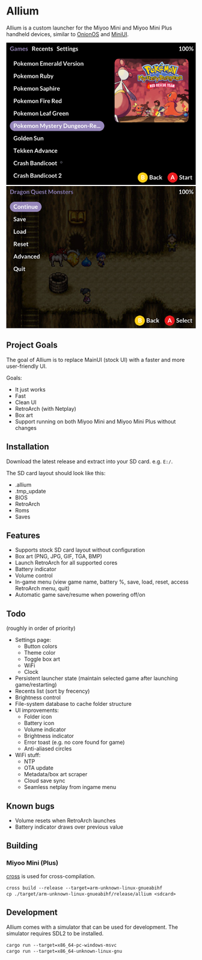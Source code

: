 # Allium

Allium is a custom launcher for the Miyoo Mini and Miyoo Mini Plus handheld devices, similar to [OnionOS](https://github.com/OnionUI/Onion) and [MiniUI](https://github.com/shauninman/MiniUI).

![Allium's main menu](assets/screenshots/main-menu.png)
![Allium's ingame menu](assets/screenshots/ingame-menu.png)

## Project Goals

The goal of Allium is to replace MainUI (stock UI) with a faster and more user-friendly UI.

Goals:
- It just works
- Fast
- Clean UI
- RetroArch (with Netplay)
- Box art
- Support running on both Miyoo Mini and Miyoo Mini Plus without changes

## Installation

Download the latest release and extract into your SD card. e.g. `E:/`.

The SD card layout should look like this:
- .allium
- .tmp_update
- BIOS
- RetroArch
- Roms
- Saves

## Features
- Supports stock SD card layout without configuration
- Box art (PNG, JPG, GIF, TGA, BMP)
- Launch RetroArch for all supported cores
- Battery indicator
- Volume control
- In-game menu (view game name, battery %, save, load, reset, access RetroArch menu, quit)
- Automatic game save/resume when powering off/on

## Todo
(roughly in order of priority)
- Settings page:
    - Button colors
    - Theme color
    - Toggle box art
    - WiFi
    - Clock
- Persistent launcher state (maintain selected game after launching game/restarting)
- Recents list (sort by frecency)
- Brightness control
- File-system database to cache folder structure
- UI improvements:
    - Folder icon
    - Battery icon
    - Volume indicator
    - Brightness indicator
    - Error toast (e.g. no core found for game)
    - Anti-aliased circles
- WiFi stuff:
    - NTP
    - OTA update
    - Metadata/box art scraper
    - Cloud save sync
    - Seamless netplay from ingame menu

## Known bugs
- Volume resets when RetroArch launches
- Battery indicator draws over previous value

## Building

### Miyoo Mini (Plus)

[cross](https://github.com/cross-rs/cross) is used for cross-compilation.

```
cross build --release --target=arm-unknown-linux-gnueabihf
cp ./target/arm-unknown-linux-gnueabihf/release/allium <sdcard>
```

## Development

Allium comes with a simulator that can be used for development. The simulator requires SDL2 to be installed.

```
cargo run --target=x86_64-pc-windows-msvc
cargo run --target=x86_64-unknown-linux-gnu
```
